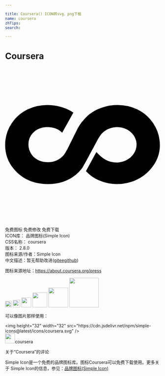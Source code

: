 ```yaml
---

title: Coursera() ICON转svg、png下载
name: coursera
zhTips: 
search: 

---
```


# Coursera  <small style="font-size: 60%;font-weight: 100"></small>

<div id="svg" class="svg-wrap">
<svg role="img" viewBox="0 0 24 24" xmlns="http://www.w3.org/2000/svg"><title>Coursera icon</title><path d="M23.992 11.806a5.091 5.091 0 0 0-.018-.279v-.002-.002a5.98 5.98 0 0 0-.99-2.814 6.217 6.217 0 0 0-.867-1.039 6.289 6.289 0 0 0-1.64-1.13 7.016 7.016 0 0 0-3.051-.668 7.35 7.35 0 0 0-2.546.444 6.323 6.323 0 0 0-1.822.996 6.45 6.45 0 0 0-.333.29l-.085.085-.117.125h.001l-.056.055-.026.028-.141.147c-.104.117-.202.234-.296.349v-.002l-.004-.003c-.192.233-.37.476-.5.693-.089.14-.176.283-.259.427l-1.147 2.319.002.001-.06.118-.126.256c-.251.509-.521 1.017-.821 1.435-.672.737-1.431 1.098-2.406 1.098-.068 0-.139-.003-.209-.008-.588-.023-1.092-.162-1.539-.427a2.576 2.576 0 0 1-.994-1.03 2.659 2.659 0 0 1-.326-1.369l.002-.034c.031-.76.321-1.352.904-1.861.142-.124.291-.228.446-.32.021-.013.044-.024.065-.036.434-.237.927-.355 1.492-.355l.176.005c.899.034 1.592.314 2.145.863l1.734-3.113a6.845 6.845 0 0 0-1.399-.71c-.019-.007-.04-.016-.06-.022-.062-.022-.123-.045-.186-.065a7.425 7.425 0 0 0-1.716-.348 5.545 5.545 0 0 1-.046-.006c-.091-.005-.184-.016-.275-.02a9.966 9.966 0 0 0-.297-.007h-.055a7.005 7.005 0 0 0-3.028.67 6.176 6.176 0 0 0-2.502 2.166A6.006 6.006 0 0 0 0 12.087c-.002 1.564.568 2.938 1.701 4.093 1.184 1.211 2.721 1.864 4.567 1.941.118.005.235.008.353.008 1.045 0 2.011-.186 2.878-.558.217-.093.427-.201.642-.322.117-.067.228-.139.338-.215l.08-.055.137-.093c.164-.118.317-.246.467-.381l.052-.05c.088-.083.176-.168.259-.255l.311-.352.118-.148.056-.081.055-.079c.462-.776 1.965-3.601 1.965-3.601v-.006l.09-.172.074-.135c.222-.403.382-.689.594-.99l.006-.01c.493-.717 1.344-1.227 2.346-1.313 1.68-.145 3.152.959 3.287 2.465.135 1.507-1.117 2.846-2.798 2.991a3.417 3.417 0 0 1-1.011-.064l-.009.003c-1.232-.257-2.017-1.155-2.404-1.558l-1.617 2.974s.503.506.847.759c.346.253.791.501 1.146.656a7.151 7.151 0 0 0 2.838.589c.121 0 .097 0 .222-.005 1.844-.077 3.489-.784 4.675-1.995 1.123-1.15 1.733-2.463 1.738-4.018v-.047l-.011-.257z"/></svg>
</div>
<detail full-name='coursera'></detail>

<div class="detail-page">
<p>
<span><span class="badge-success badge">免费图标</span> <span class="badge-success badge">免费修改</span>  <span class="badge-success badge">免费下载</span> </span>
<br/>
<span>
ICON库：
<span class="badge-secondary badge">品牌图标(Simple Icon)</span> 
</span>
<br/>
<span>
CSS名称：
<span class="badge-secondary badge">coursera</span> 
</span>

<br/>
<span>
版本：
<span class="badge-secondary badge">2.8.0</span> 
</span>
<br/>
<span>图标来源/作者：<span class="badge-light badge">Simple Icon</span></span> 
<br/>
<span class="zh-detail">中文描述：暂无<span class="help-link"><span>帮助改进</span>(<a href="https://gitee.com/liuwave/icon-helper/edit/master/json/brands/coursera.json" target="_blank" rel="noopener noreferrer">gitee</a><a href="https://github.com/liuwave/icon-helper/edit/master/json/brands/coursera.json" target="_blank" rel="noopener noreferrer">github</a></span>)</span><br/>
</p>
</div><div class="description description alert alert-light"><p>图标来源地址：<a href="https://about.coursera.org/press" target="_blank" rel="noopener noreferrer">https://about.coursera.org/press</a></p></div>
<div class="alert alert-dark">
<img height="21" width="21" src="https://cdn.jsdelivr.net/npm/simple-icons@latest/icons/coursera.svg" />
<img height="24" width="24" src="https://cdn.jsdelivr.net/npm/simple-icons@latest/icons/coursera.svg" />
<img height="32" width="32" src="https://cdn.jsdelivr.net/npm/simple-icons@latest/icons/coursera.svg" />
<img height="48" width="48" src="https://cdn.jsdelivr.net/npm/simple-icons@latest/icons/coursera.svg" />
<img height="64" width="64" src="https://cdn.jsdelivr.net/npm/simple-icons@latest/icons/coursera.svg" />
<img height="96" width="96" src="https://cdn.jsdelivr.net/npm/simple-icons@latest/icons/coursera.svg" />

</div>
<div>
  <p>可以像图片那样使用：    
  </p>
  <div class="alert alert-primary" style="font-size: 14px">
    &lt;img height="32" width="32" src="https://cdn.jsdelivr.net/npm/simple-icons@latest/icons/coursera.svg" /&gt;
    <copy-btn content='<img height="32" width="32" src="https://cdn.jsdelivr.net/npm/simple-icons@latest/icons/coursera.svg" />'></copy-btn>
  </div>
  <div class="alert alert-secondary">
    <img height="32" width="32" src="https://cdn.jsdelivr.net/npm/simple-icons@latest/icons/coursera.svg" />coursera
    <copy-btn content="coursera" btn-title="复制图标名称"></copy-btn>
  </div>
</div>

<Vssue title="关于“Coursera”的评论" >关于“Coursera”的评论</Vssue>


<div><p>Simple Icon是一个免费的品牌图标库。图标Coursera可以免费下载使用。更多关于  Simple Icon的信息，参见：<a target="_blank" href="https://iconhelper.cn/brands.html">品牌图标(Simple Icon)</a>
</p></div>
